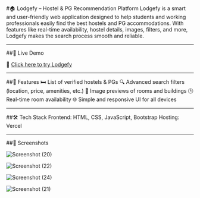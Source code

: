 #🏠 Lodgefy – Hostel & PG Recommendation Platform
Lodgefy is a smart and user-friendly web application designed to help students and working professionals easily find the best hostels and PG accommodations. With features like real-time availability, hostel details, images, filters, and more, Lodgefy makes the search process smooth and reliable.

---

##🚀 Live Demo

🔗 [Click here to try Lodgefy](https://lodgefy.vercel.app/#con-section)

---

##📌 Features
🛏️ List of verified hostels & PGs
🔍 Advanced search filters (location, price, amenities, etc.)
📸 Image previews of rooms and buildings
🕒 Real-time room availability
🌐 Simple and responsive UI for all devices

---

##🛠️ Tech Stack
Frontend: HTML, CSS, JavaScript, Bootstrap
Hosting: Vercel

---

##📸 Screenshots

![Screenshot (20)](https://github.com/user-attachments/assets/3ad829e3-1449-4aa5-8d59-5678fb6f4ca9)

![Screenshot (22)](https://github.com/user-attachments/assets/7d802c99-9346-4193-affe-5c762c88d59c)

![Screenshot (24)](https://github.com/user-attachments/assets/97b38acc-95cf-4c58-81e3-57dbb11f9b37)

![Screenshot (21)](https://github.com/user-attachments/assets/5e3e2728-2175-4aa2-8039-ba9d683af1a3)



